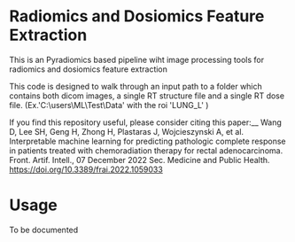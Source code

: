 # Radiomics and Dosiomics Feature Extraction 
This is an Pyradiomics based pipeline wiht image processing tools for radiomics and dosiomics feature extraction

This code is designed to walk through an input path to a folder which contains both dicom images, a single RT structure file and a single RT dose file. (Ex.'C:\users\ML\Test\Data\' with the roi 'LUNG_L' )

If you find this repository useful, please consider citing this paper:__
Wang D, Lee SH, Geng H, Zhong H, Plastaras J, Wojcieszynski A, et al. Interpretable machine learning for predicting pathologic complete response in patients treated with chemoradiation therapy for rectal adenocarcinoma. Front. Artif. Intell., 07 December 2022 Sec. Medicine and Public Health. https://doi.org/10.3389/frai.2022.1059033

# Usage
To be documented
